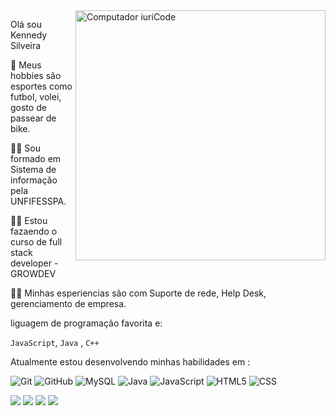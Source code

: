 <img src="https://raw.githubusercontent.com/MicaelliMedeiros/micaellimedeiros/master/image/computer-illustration.png" min-width="400px" max-width="400px" width="400px" align="right" alt="Computador iuriCode">

<p align="left"> 
Olá sou Kennedy Silveira 
</p>
  
<p align="left"> 
💪 Meus hobbies são esportes como futbol, volei, gosto de passear de bike.
</p> 

<p align="left">
👨‍🎓 Sou formado em Sistema de informação pela UNFIFESSPA.
</p>
<p align="left">
👩‍💻 Estou fazaendo o curso de full stack developer - GROWDEV 
 </p>
<p align="left">
  🧑‍💻 Minhas esperiencias são com Suporte de rede, Help Desk, gerenciamento de empresa. 
</p>
<p align="left">
  liguagem de programação favorita e: 
</p>

`JavaScript`, `Java` , `C++`

<p align="left">
  Atualmente estou desenvolvendo minhas habilidades em : 
</p>

  ![Git](https://img.shields.io/badge/-Git-333333?style=flat&logo=git)
  ![GitHub](https://img.shields.io/badge/-GitHub-333333?style=flat&logo=github)
  ![MySQL](https://img.shields.io/badge/-MySQL-333333?style=flat&logo=mysql)
  ![Java](https://img.shields.io/badge/-Java-333333?style=flat&logo=Java&logoColor=007396)
  ![JavaScript](https://img.shields.io/badge/-JavaScript-333333?style=flat&logo=javascript)
  ![HTML5](https://img.shields.io/badge/-HTML5-333333?style=flat&logo=HTML5)
  ![CSS](https://img.shields.io/badge/-CSS-333333?style=flat&logo=CSS3&logoColor=1572B6)
  
<p align="left">
  <a href="#" alt="Linkedin">
  <img src="https://img.shields.io/badge/-Linkedin-0e76a8?style=flat-square&logo=Linkedin&logoColor=white&link=https://www.linkedin.com/in/kennedy-alves-silveira-937017123/" /></a>

  <a href="#" alt="WhatsApp">
  <img src="https://img.shields.io/badge/-WhatsApp-25d366?style=flat-square&labelColor=25d366&logo=whatsapp&logoColor=white&link=https://whats.link/kennedysilveira"/></a>

  <a href="#" alt="Facebook">
  <img src="https://img.shields.io/badge/-Facebook-3b5998?style=flat-square&labelColor=3b5998&logo=facebook&logoColor=white&link=https://www.facebook.com/kennedy.silveira.3/"/></a>

  <a href="#" alt="Instagram">
  <img src="https://img.shields.io/badge/-Instagram-DF0174?style=flat-square&labelColor=DF0174&logo=instagram&logoColor=white&link=https://www.instagram.com/kennedysilveira_/"/></a>
</p>
